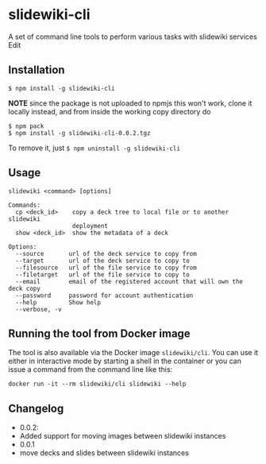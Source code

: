 # slidewiki-cli

A set of command line tools to perform various tasks with slidewiki services Edit

## Installation

`$ npm install -g slidewiki-cli`

**NOTE** since the package is not uploaded to npmjs this won't work, clone it locally instead,
and from inside the working copy directory do

```
$ npm pack
$ npm install -g slidewiki-cli-0.0.2.tgz
```

To remove it, just
`$ npm uninstall -g slidewiki-cli`

## Usage

```
slidewiki <command> [options]

Commands:
  cp <deck_id>    copy a deck tree to local file or to another slidewiki
                  deployment
  show <deck_id>  show the metadata of a deck

Options:
  --source       url of the deck service to copy from
  --target       url of the deck service to copy to
  --filesource   url of the file service to copy from
  --filetarget   url of the file service to copy to
  --email        email of the registered account that will own the deck copy
  --password     password for account authentication
  --help         Show help
  --verbose, -v
```

## Running the tool from Docker image

The tool is also available via the Docker image `slidewiki/cli`. You can use it
either in interactive mode by starting a shell in the container or you can issue
a command from the command line like this:

```
docker run -it --rm slidewiki/cli slidewiki --help
```

## Changelog

* 0.0.2:
 * Added support for moving images between slidewiki instances 
* 0.0.1
 * move decks and slides between slidewiki instances
